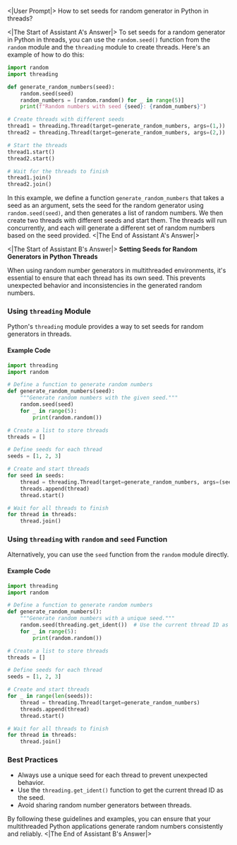 <|User Prompt|>
How to set seeds for random generator in Python in threads?

<|The Start of Assistant A's Answer|>
To set seeds for a random generator in Python in threads, you can use the `random.seed()` function from the `random` module and the `threading` module to create threads. Here's an example of how to do this:

```python
import random
import threading

def generate_random_numbers(seed):
    random.seed(seed)
    random_numbers = [random.random() for _ in range(5)]
    print(f"Random numbers with seed {seed}: {random_numbers}")

# Create threads with different seeds
thread1 = threading.Thread(target=generate_random_numbers, args=(1,))
thread2 = threading.Thread(target=generate_random_numbers, args=(2,))

# Start the threads
thread1.start()
thread2.start()

# Wait for the threads to finish
thread1.join()
thread2.join()
```

In this example, we define a function `generate_random_numbers` that takes a seed as an argument, sets the seed for the random generator using `random.seed(seed)`, and then generates a list of random numbers. We then create two threads with different seeds and start them. The threads will run concurrently, and each will generate a different set of random numbers based on the seed provided.
<|The End of Assistant A's Answer|>

<|The Start of Assistant B's Answer|>
**Setting Seeds for Random Generators in Python Threads**

When using random number generators in multithreaded environments, it's essential to ensure that each thread has its own seed. This prevents unexpected behavior and inconsistencies in the generated random numbers.

### Using `threading` Module

Python's `threading` module provides a way to set seeds for random generators in threads.

#### Example Code

```python
import threading
import random

# Define a function to generate random numbers
def generate_random_numbers(seed):
    """Generate random numbers with the given seed."""
    random.seed(seed)
    for _ in range(5):
        print(random.random())

# Create a list to store threads
threads = []

# Define seeds for each thread
seeds = [1, 2, 3]

# Create and start threads
for seed in seeds:
    thread = threading.Thread(target=generate_random_numbers, args=(seed,))
    threads.append(thread)
    thread.start()

# Wait for all threads to finish
for thread in threads:
    thread.join()
```

### Using `threading` with `random` and `seed` Function

Alternatively, you can use the `seed` function from the `random` module directly.

#### Example Code

```python
import threading
import random

# Define a function to generate random numbers
def generate_random_numbers():
    """Generate random numbers with a unique seed."""
    random.seed(threading.get_ident())  # Use the current thread ID as the seed
    for _ in range(5):
        print(random.random())

# Create a list to store threads
threads = []

# Define seeds for each thread
seeds = [1, 2, 3]

# Create and start threads
for _ in range(len(seeds)):
    thread = threading.Thread(target=generate_random_numbers)
    threads.append(thread)
    thread.start()

# Wait for all threads to finish
for thread in threads:
    thread.join()
```

### Best Practices

- Always use a unique seed for each thread to prevent unexpected behavior.
- Use the `threading.get_ident()` function to get the current thread ID as the seed.
- Avoid sharing random number generators between threads.

By following these guidelines and examples, you can ensure that your multithreaded Python applications generate random numbers consistently and reliably.
<|The End of Assistant B's Answer|>
